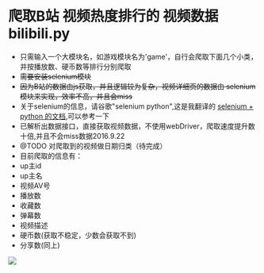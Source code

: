 # 爬取B站 视频热度排行的 视频数据  bilibili.py
* 只需输入一个大模块名，如游戏模块名为'game'，自行会爬取下面几个小类，并按播放数、硬币数等排行分别爬取
* ~~需要安装selenium模块~~
* ~~因为B站的数据由js获取，并且逻辑较为复杂，视频详细页的数据由 selenium模块来实现，效率不高，并且会miss~~
* 关于selenium的信息，请谷歌"selenium python",这是我翻译的 [selenium + python 的文档](https://github.com/StephinChou/seleniumDocument),可以参考一下
* 已解析出数据接口，直接获取视频数据，不使用webDriver，爬取速度提升数十倍,并且不会miss数据2016.9.22 
* @TODO 对爬取到的视频做日期归类（待完成）
* 目前爬取的信息有：
 * up主id
 * up主名
 * 视频AV号
 * 播放数
 * 收藏数
 * 弹幕数
 * 视频描述
 * 硬币数(获取不稳定，少数会获取不到)
 * 分享数(同上)
 
 ![](https://github.com/StephinChou/Pythonspider/blob/master/image/1.png)
